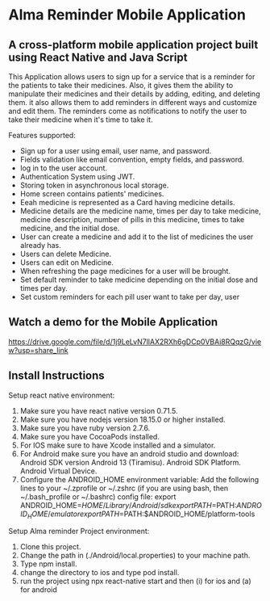 # Alma Reminder Mobile Application


## A cross-platform mobile application project built using React Native and Java Script


This Application allows users to sign up for a service that is a reminder for the patients to take their medicines. Also, it gives
them the ability to manipulate their medicines and their details by adding, editing, and deleting them. it also allows them to add reminders in different ways and customize and edit them.
The reminders come as notifications to notify the user to take their medicine when it's time to take it.

Features supported:

* Sign up for a user using email, user name, and password.
* Fields validation like email convention, empty fields, and password.
* log in to the user account.
* Authentication System using JWT.
* Storing token in asynchronous local storage.
* Home screen contains patients' medicines.
* Eeah medicine is represented as a Card having medicine details.
* Medicine details are the medicine name, times per day to take medicine,   medicine description, number of pills in this medicine, times to take medicine, and the initial dose.
* User can create a medicine and add it to the list of medicines the user already has.
* Users can delete Medicine.
* Users can edit on Medicine.
* When refreshing the page medicines for a user will be brought.
* Set default reminder to take medicine depending on the initial dose and times per day.
* Set custom reminders for each pill user want to take per day, user


## Watch a demo for the Mobile Application

https://drive.google.com/file/d/1j9LeLvN7llAX2RXh6gDCp0VBAi8RQqzG/view?usp=share_link


## Install Instructions

Setup react native environment:

1. Make sure you have react native version 0.71.5.
2. Make sure you have nodejs version 18.15.0 or higher installed.
3. Make sure you have ruby version 2.7.6.
4. Make sure you have CocoaPods installed.
5. For IOS make sure to have Xcode installed and a simulator.
6. For Android make sure you have an android studio and download:
Android SDK version Android 13 (Tiramisu).
Android SDK Platform.
Android Virtual Device.
7. Configure the ANDROID_HOME environment variable:
Add the following lines to your ~/.zprofile or ~/.zshrc (if you are using bash, then ~/.bash_profile or ~/.bashrc) config file:
export ANDROID_HOME=$HOME/Library/Android/sdk
export PATH=$PATH:$ANDROID_HOME/emulator
export PATH=$PATH:$ANDROID_HOME/platform-tools


Setup Alma reminder Project environment:

1. Clone this project.
2. Change the path in (./Android/local.properties) to your machine path.
3. Type npm install.
4. change the directory to ios and type pod install.
5. run the project using npx react-native start and then (i) for ios and (a) for android


